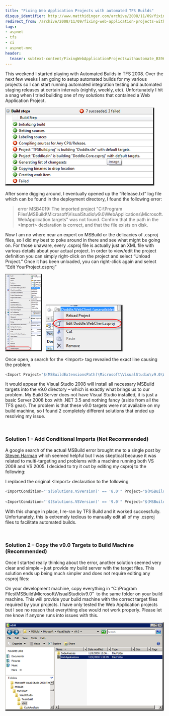 ```yaml
---
title: "Fixing Web Application Projects with automated TFS Builds"
disqus_identifier: http://www.matthidinger.com/archive/2008/11/09/fixing-web-application-projects-with-automated-tfs-builds.aspx
redirect_from: /archive/2008/11/09/fixing-web-application-projects-with-automated-tfs-builds.aspx/
tags: 
- aspnet
- tfs
- ci
- aspnet-mvc
header:
  teaser: subtext-content/FixingWebApplicationProjectswithautomate_B396/image_thumb.png
---
```

This weekend I started playing with Automated Builds in TFS 2008. Over the next few weeks I am going to setup automated builds for my various projects so I can start running automated integration testing and automated staging releases at certain intervals (nightly, weekly, etc). Unfortunately I hit a snag when I tried building one of my solutions that contained a Web Application Project.

![](/images/subtext-content/FixingWebApplicationProjectswithautomate_B396/image_thumb.png)


After some digging around, I eventually opened up the “Release.txt” log file which can be found in the deployment directory, I found the following error:

> error MSB4019: The imported project "C:\\Program Files\\MSBuild\\Microsoft\\VisualStudio\\v9.0\\WebApplications\\Microsoft.WebApplication.targets" was not found. Confirm that the path in the &lt;Import&gt; declaration is correct, and that the file exists on disk.

Now I am no where near an expert on MSBuild or the delicacies of .csproj files, so I did my best to poke around in there and see what might be going on. For those unaware, every .csproj file is actually just an XML file with various details about your actual project. In order to view/edit the project definition you can simply right-click on the project and select “Unload Project.” Once it has been unloaded, you can right-click again and select “Edit YourProject.csproj”

![](/images/subtext-content/FixingWebApplicationProjectswithautomate_B396/image_thumb_3.png)
  ![](/images/subtext-content/FixingWebApplicationProjectswithautomate_B396/image_thumb_4.png)


Once open, a search for the &lt;Import&gt; tag revealed the exact line causing the problem.

```csharp
<Import Project="$(MSBuildExtensionsPath)\Microsoft\VisualStudio\v9.0\WebApplications\Microsoft.WebApplication.targets" />
```

It would appear the Visual Studio 2008 will install all necessary MSBuild targets into the v9.0 directory – which is exactly what brings us to our problem. My Build Server does not have Visual Studio installed, it is just a basic Server 2008 box with .NET 3.5 and nothing fancy (aside from all the TFS gear). The problem is that these v9.0 targets were not available on my build machine, so I found 2 completely different solutions that ended up resolving my issue.

 

### Solution 1 – Add Conditional Imports (Not Recommended)

A google search of the actual MSBuild error brought me to a single post by [Steven Harman](http://stevenharman.net/blog/archive/0001/01/01/multi-targeting-vs2005-and-vs2008-web-application-projects-a-gotcha.aspx) which seemed helpful but I was skeptical because it was related to multi-targeting and problems with a machine running both VS 2008 and VS 2005. I decided to try it out by editing my csproj to the following:

I replaced the original &lt;Import&gt; declaration to the following

```csharp
<ImportCondition="'$(Solutions.VSVersion)' == '8.0'" Project="$(MSBuildExtensionsPath)\Microsoft\VisualStudio\v8.0\WebApplications\Microsoft.WebApplication.targets" />

<ImportCondition="'$(Solutions.VSVersion)' == '9.0'" Project="$(MSBuildExtensionsPath)\Microsoft\VisualStudio\v9.0\WebApplications\Microsoft.WebApplication.targets" />
```

With this change in place, I re-ran by TFS Build and it worked successfully. Unfortunately, this is extremely tedious to manually edit all of my .csproj files to facilitate automated builds.

 

### Solution 2 – Copy the v9.0 Targets to Build Machine (Recommended)

Once I started really thinking about the error, another solution seemed very clear and simple – just provide my build server with the target files. This solution ends up being much simpler and does not require editing any csproj files:

On your development machine, copy everything in “C:\\Program Files\\MSBuild\\Microsoft\\VisualStudio\\v9.0”  to the same folder on your build machine. This will provide your build machine with the correct target files required by your projects. I have only tested the Web Application projects but I see no reason that everything else would not work properly. Please let me know if anyone runs into issues with this.

![](/images/subtext-content/FixingWebApplicationProjectswithautomate_B396/image_thumb_5.png)


